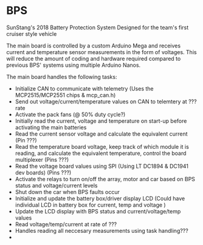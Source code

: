 # BPS
SunStang's 2018 Battery Protection System
Designed for the team's first cruiser style vehicle

The main board is controlled by a custom Arduino Mega and receives current and temperature sensor measurements in the form of voltages. This will reduce the amount of coding and hardware required compared to previous BPS' systems using multiple Arduino Nanos.

The main board handles the following tasks:
- Initialize CAN to communicate with telemetry (Uses the MCP2515/MCP2551 chips & mcp_can.h)
- Send out voltage/current/temperature values on CAN to telemtery at ??? rate
- Activate the pack fans (@ 50% duty cycle?)
- Initially read the current, voltage and temperature on start-up before activating the main batteries
- Read the current sensor voltage and calculate the equivalent current (Pin ???)
- Read the temperature board voltage, keep track of which module it is reading, and calculate the equivalent temperature, control the board multiplexer (Pins ???)
- Read the voltage board values using SPI (Using LT DC1894 & DC1941 dev boards) (Pins ???)
- Activate the relays to turn on/off the array, motor and car based on BPS status and voltage/current levels
- Shut down the car when BPS faults occur
- Initialize and update the battery box/driver display LCD (Could have individual LCD in battery box for current, temp and voltage )
- Update the LCD display with BPS status and current/voltage/temp values
- Read voltage/temp/current at rate of ???
- Handles reading all neccesary measurements using task handling???
-
